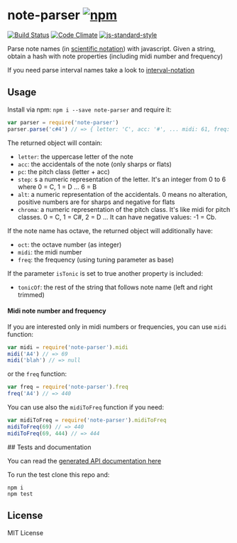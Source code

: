 # note-parser [![npm](https://img.shields.io/npm/v/note-parser.svg)](https://www.npmjs.com/package/note-parser)

[![Build Status](https://travis-ci.org/danigb/note-parser.svg?branch=master)](https://travis-ci.org/danigb/note-parser) [![Code Climate](https://codeclimate.com/github/danigb/note-parser/badges/gpa.svg)](https://codeclimate.com/github/danigb/note-parser)
[![js-standard-style](https://img.shields.io/badge/code%20style-standard-brightgreen.svg?style=flat)](https://github.com/feross/standard)

Parse note names (in [scientific notation](https://en.wikipedia.org/wiki/Scientific_pitch_notation)) with javascript. Given a string, obtain a hash
with note properties (including midi number and frequency)

If you need parse interval names take a look to [interval-notation](https://github.com/danigb/interval-notation)

## Usage

Install via npm: `npm i --save note-parser` and require it:

```js
var parser = require('note-parser')
parser.parse('c#4') // => { letter: 'C', acc: '#', ... midi: 61, freq: 277.1826309768721 }
```

The returned object will contain:

- `letter`: the uppercase letter of the note
- `acc`: the accidentals of the note (only sharps or flats)
- `pc`: the pitch class (letter + acc)
- `step`: s a numeric representation of the letter. It's an integer from 0 to 6 where 0 = C, 1 = D ... 6 = B
- `alt`: a numeric representation of the accidentals. 0 means no alteration,
positive numbers are for sharps and negative for flats
- `chroma`: a numeric representation of the pitch class. It's like midi for
pitch classes. 0 = C, 1 = C#, 2 = D ... It can have negative values: -1 = Cb.

If the note name has octave, the returned object will additionally have:

- `oct`: the octave number (as integer)
- `midi`: the midi number
- `freq`: the frequency (using tuning parameter as base)

If the parameter `isTonic` is set to true another property is included:

- `tonicOf`: the rest of the string that follows note name (left and right trimmed)  

#### Midi note number and frequency

If you are interested only in midi numbers or frequencies, you can use `midi` function:

```js
var midi = require('note-parser').midi
midi('A4') // => 69
midi('blah') // => null
```

or the `freq` function:

```js
var freq = require('note-parser').freq
freq('A4') // => 440
```

You can use also the `midiToFreq` function if you need:

```js
var midiToFreq = require('note-parser').midiToFreq
midiToFreq(69) // => 440
midiToFreq(69, 444) // => 444
```

## Tests and documentation

You can read the [generated API documentation here](https://github.com/danigb/note-parser/blob/master/API.md)

To run the test clone this repo and:

```
npm i
npm test
```

## License

MIT License
